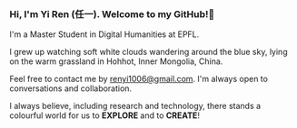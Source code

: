 ### Hi, I'm Yi Ren (任一). Welcome to my GitHub!👋

I'm a Master Student in Digital Humanities at EPFL.

I grew up watching soft white clouds wandering around the blue sky, lying on the warm grassland in Hohhot, Inner Mongolia, China.

Feel free to contact me by [renyi1006@gmail.com](mailto:renyi1006@gmail.com). I'm always open to conversations and collaboration.

I always believe, including research and technology, there stands a colourful world for us to **EXPLORE** and to **CREATE**!

<!-- Some of my Github statistics are listed below. -->
<!--
**nmrenyi/nmrenyi** is a ✨ _special_ ✨ repository because its `README.md` (this file) appears on your GitHub profile.

Here are some ideas to get you started:

- 🔭 I’m currently working on ...
- 🌱 I’m currently learning ...
- 👯 I’m looking to collaborate on ...
- 🤔 I’m looking for help with ...
- 💬 Ask me about ...
- 📫 How to reach me: ...
- 😄 Pronouns: ...
- ⚡ Fun fact: ...
-->
<!-- <a href="https://github.com/nmrenyi"><img align="center" alt="GitHub Stats" src="https://github-readme-stats.vercel.app/api?username=nmrenyi&show_icons=true&include_all_commits=true" /></a>

<a href="https://github.com/nmrenyi"><img align="center" alt="Top Langs" src="https://github-readme-stats.vercel.app/api/top-langs/?username=nmrenyi&layout=compact&hide=HTML,CSS,QMAKE" /></a>
 -->
